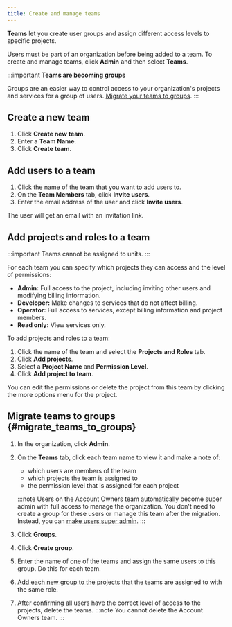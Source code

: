 ```yaml
---
title: Create and manage teams
---
```


**Teams** let you create user groups and assign different access levels to specific projects.

Users must be part of an organization before being added to a team. To create and manage
teams, click **Admin** and then select **Teams**.

:::important
**Teams are becoming groups**

Groups are an easier way to control access to your organization's
projects and services for a group of users.
[Migrate your teams to groups](#migrate_teams_to_groups).
:::

## Create a new team

1.  Click **Create new team**.
1.  Enter a **Team Name**.
1.  Click **Create team**.

## Add users to a team

1.  Click the name of the team that you want to add users to.
1.  On the **Team Members** tab, click **Invite users**.
1.  Enter the email address of the user and click **Invite users**.

The user will get an email with an invitation link.

## Add projects and roles to a team

:::important
Teams cannot be assigned to units.
:::

For each team you can specify which projects they can access and the
level of permissions:

-   **Admin:** Full access to the project, including inviting other
    users and modifying billing information.
-   **Developer:** Make changes to services that do not affect billing.
-   **Operator:** Full access to services, except billing information
    and project members.
-   **Read only:** View services only.

To add projects and roles to a team:

1.  Click the name of the team and select the **Projects and Roles**
    tab.
1.  Click **Add projects**.
1.  Select a **Project Name** and **Permission Level**.
1.  Click **Add project to team**.

You can edit the permissions or delete the project from this team by
clicking the more options menu for the project.

## Migrate teams to groups {#migrate_teams_to_groups}

1.  In the organization, click **Admin**.

1.  On the **Teams** tab, click each team name to view it and make a note of:

    -   which users are members of the team
    -   which projects the team is assigned to
    -   the permission level that is assigned for each project

    :::note
    Users on the Account Owners team automatically become super admin with full access to
    manage the organization. You don't need to create a group for these users or manage
    this team after the migration. Instead, you can
    [make users super admin](/docs/platform/howto/make-super-admin).
    :::

1.  Click **Groups**.

1.  Click **Create group**.

1.  Enter the name of one of the teams and assign the same users to this group. Do this
    for each team.

1.  [Add each new group to the projects](/docs/platform/howto/add-groups-projects)
    that the teams are assigned to with the same role.

1.  After confirming all users have the correct level of access to the projects,
    delete the teams.
    :::note
    You cannot delete the Account Owners team.
    :::
